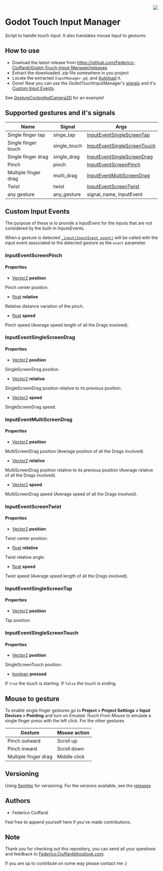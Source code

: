 <img src="https://i.imgur.com/HxwBAK2.png" align="right" />

# Godot Touch Input Manager
 Script to handle touch input. It also translates mouse input to gestures.

## How to use
* Dowload the latest release from https://github.com/Federico-Ciuffardi/Godot-Touch-Input-Manager/releases
* Extract the downloaded *.zip* file somewhere in you project
* Locate the extracted `InputManager.gd`, and [Autoload](https://docs.godotengine.org/en/3.1/getting_started/step_by_step/singletons_autoload.html) it.
* Done! Now you can use the GodotTouchInputManager's [signals](supported-gestures-and-it's-signals) and it's [Custom Input Events](custom-input-events).

See [GestureControlledCamera2D](https://github.com/Federico-Ciuffardi/GestureControlledCamera2D) for an example!
## Supported gestures and it's signals
| Name                      | Signal       | Args                                                       |
|---------------------------|--------------|------------------------------------------------------------|
| Single finger tap         | singe_tap    |  [InputEventSingleScreenTap](#inputeventsinglescreentap)   |
| Single finger touch       | single_touch | [InputEventSingleScreenTouch](#inputeventsinglescreentouch)|
| Single finger drag        | single_drag  | [InputEventSingleScreenDrag](#inputeventsinglescreendrag)                       |
| Pinch                     | pinch        | [InputEventScreenPinch](#inputeventscreenpinch)        |
| Multiple finger drag      | multi_drag   | [InputEventMultiScreenDrag](#inputeventmultiscreendrag)|
| Twist                     | twist        | [InputEventScreenTwist](#inputeventscreentwist)        |
| any gesture               | any_gesture  | signal_name, InputEvent                                | 

## Custom Input Events
The purpose of these is to provide a InputEvent for the inputs that are not considered by the built-in InputsEvents.

When a gesture is detected [`_input(InputEvent event)`](https://docs.godotengine.org/en/3.1/classes/class_node.html#class-node-method-input) will be called with the input event associated to the detected gesture as the `event` parameter.


### InputEventScreenPinch

#### Properties

* [Vector2](https://docs.godotengine.org/en/3.1/classes/class_vector2.html#class-vector2) **position**

Pinch center position.

* [float](https://docs.godotengine.org/en/3.1/classes/class_float.html) **relative**

Relative distance variation of the pinch. 

* [float](https://docs.godotengine.org/en/3.1/classes/class_float.html) **speed**

Pinch speed (Average speed length of all the Drags involved).

### InputEventSingleScreenDrag

#### Properties

* [Vector2](https://docs.godotengine.org/en/3.1/classes/class_vector2.html#class-vector2) **position**

SingleScreenDrag position.

* [Vector2](https://docs.godotengine.org/en/3.1/classes/class_vector2.html#class-vector2) **relative**

SingleScreenDrag position relative to its previous position.

* [Vector2](https://docs.godotengine.org/en/3.1/classes/class_vector2.html#class-vector2) **speed**

SingleScreenDrag speed.

### InputEventMultiScreenDrag

#### Properties

* [Vector2](https://docs.godotengine.org/en/3.1/classes/class_vector2.html#class-vector2) **position**

MultiScreenDrag position (Average position of all the Drags involved).

* [Vector2](https://docs.godotengine.org/en/3.1/classes/class_vector2.html#class-vector2) **relative**

MultiScreenDrag position relative to its previous position (Average relative of all the Drags involved).

* [Vector2](https://docs.godotengine.org/en/3.1/classes/class_vector2.html#class-vector2) **speed**

MultiScreenDrag speed (Average speed of all the Drags involved).

### InputEventScreenTwist

#### Properties

* [Vector2](https://docs.godotengine.org/en/3.1/classes/class_vector2.html#class-vector2) **position**

Twist center position.

* [float](https://docs.godotengine.org/en/3.1/classes/class_float.html) **relative**

Twist relative angle.

* [float](https://docs.godotengine.org/en/3.1/classes/class_float.html) **speed**

Twist speed (Average speed length of all the Drags involved).

### InputEventSingleScreenTap

#### Properties

* [Vector2](https://docs.godotengine.org/en/3.1/classes/class_vector2.html#class-vector2) **position**

Tap position.

### InputEventSingleScreenTouch

#### Properties

* [Vector2](https://docs.godotengine.org/en/3.1/classes/class_vector2.html#class-vector2) **position**

SingleScreenTouch position.

* [boolean](https://docs.godotengine.org/en/3.0/classes/class_bool.html) **pressed**

 If `true` the touch is starting. If `false` the touch is ending.



## Mouse to gesture
To enable single finger gestures go to **Project > Project Settings > Input Devices > Pointing** and turn on *Emulate Touch From Mouse* to emulate a single finger press with the left click. For the other gestures 

| Gesture                   | Mouse action                                      |
|---------------------------|---------------------------------------------------|
| Pinch outward             | Scroll up                                         |
| Pinch inward              | Scroll down                                       |
| Multiple finger drag      | Middle click                                      |

## Versioning
Using [SemVer](http://semver.org/) for versioning. For the versions available, see the [releases](https://github.com/Federico-Ciuffardi/IOSU/releases) 

## Authors
* Federico Ciuffardi

Feel free to append yourself here if you've made contributions.

## Note
Thank you for checking out this repository, you can send all your questions and feedback to Federico.Ciuffardi@outlook.com.

If you are up to contribute on some way please contact me :)

